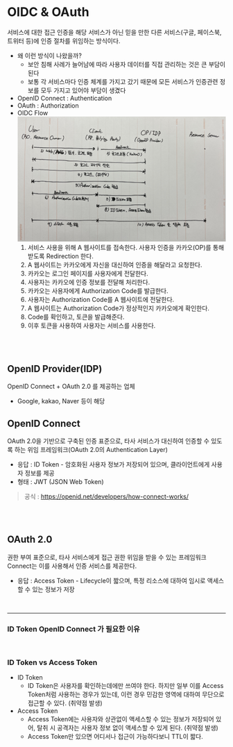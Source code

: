 # OIDC & OAuth
서비스에 대한 접근 인증을 해당 서비스가 아닌 믿을 만한 다른 서비스(구글, 페이스북, 트위터 등)에 인증 절차를 위임하는 방식이다.
* 왜 이런 방식이 나왔을까?
    - 보안 침해 사례가 늘어남에 따라 사용자 데이터를 직접 관리하는 것은 큰 부담이 된다
    - 보통 각 서비스마다 인증 체계를 가지고 갔기 때문에 모든 서비스가 인증관련 정보를 모두 가지고 있어야 부담이 생겼다
* OpenID Connect : Authentication
* OAuth : Authorization
* OIDC Flow
    ![OIDC_Flow](../img/OIDC_Flow.jpg)
    1) 서비스 사용을 위해 A 웹사이트를 접속한다. 사용자 인증을 카카오(OP)를 통해 받도록 Redirection 한다.
    2) A 웹사이트는 카카오에게 자신을 대신하여 인증을 해달라고 요청한다.
    3) 카카오는 로그인 페이지를 사용자에게 전달한다.
    4) 사용자는 카카오에 인증 정보를 전달해 처리한다.
    5) 카카오는 사용자에게 Authorization Code를 발급한다.
    6) 사용자는 Authorization Code를 A 웹사이트에 전달한다.
    7) A 웹사이트는 Authorization Code가 정상적인지 카카오에게 확인한다.
    8) Code를 확인하고, 토큰을 발급해준다.
    9) 이후 토큰을 사용하여 사용자는 서비스를 사용한다. 
</br>
</br>


## OpenID Provider(IDP)
OpenID Connect + OAuth 2.0 를 제공하는 업체
* Google, kakao, Naver 등이 해당


## OpenID Connect
OAuth 2.0을 기반으로 구축된 인증 표준으로, 타사 서비스가 대신하여 인증할 수 있도록 하는 위임 프레임워크(OAuth 2.0의 Authentication Layer)
* 응답 : ID Token - 암호화된 사용자 정보가 저장되어 있으며, 클라이언트에게 사용자 정보를 제공
* 형태 : JWT (JSON Web Token)
> 공식 : https://openid.net/developers/how-connect-works/

</br>
</br>


## OAuth 2.0
권한 부여 표준으로, 타사 서비스에게 접근 권한 위임을 받을 수 있는 프레임워크Connect는 이를 사용해서 인증 서비스를 제공한다.
* 응답 : Access Token - Lifecycle이 짧으며, 특정 리소스에 대하여 임시로 액세스할 수 있는 정보가 저장
</br>


---
### ID Token OpenID Connect 가 필요한 이유


</br>

### ID Token vs Access Token
* ID Token
    * ID Token은 사용자를 확인하는데에만 쓰여야 한다. 하지만 일부 이를 Access Token처럼 사용하는 경우가 있는데, 이런 경우 민감한 영역에 대하여 무단으로 접근할 수 있다. (취약점 발생)
* Access Token
    * Access Token에는 사용자와 상관없이 액세스할 수 있는 정보가 저장되어 있어, 탈취 시 공격자는 사용자 정보 없이 액세스할 수 있게 된다. (취약점 발생)
    * Access Token만 있으면 어디서나 접근이 가능하다보니 TTL이 짧다.

> 
